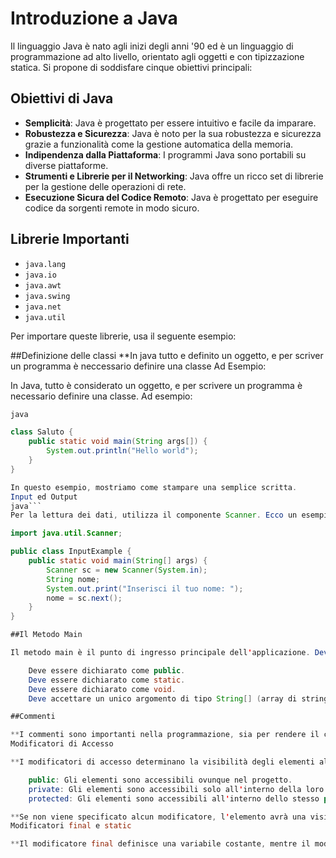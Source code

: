 # Introduzione a Java

Il linguaggio Java è nato agli inizi degli anni '90 ed è un linguaggio di programmazione ad alto livello, orientato agli oggetti e con tipizzazione statica. Si propone di soddisfare cinque obiettivi principali:

## Obiettivi di Java
- **Semplicità**: Java è progettato per essere intuitivo e facile da imparare.
- **Robustezza e Sicurezza**: Java è noto per la sua robustezza e sicurezza grazie a funzionalità come la gestione automatica della memoria.
- **Indipendenza dalla Piattaforma**: I programmi Java sono portabili su diverse piattaforme.
- **Strumenti e Librerie per il Networking**: Java offre un ricco set di librerie per la gestione delle operazioni di rete.
- **Esecuzione Sicura del Codice Remoto**: Java è progettato per eseguire codice da sorgenti remote in modo sicuro.

## Librerie Importanti
- `java.lang`
- `java.io`
- `java.awt`
- `java.swing`
- `java.net`
- `java.util`

Per importare queste librerie, usa il seguente esempio:


##Definizione delle classi
**In java tutto  e definito un oggetto, e per scriver un programma è neccessario definire una classe Ad Esempio:

In Java, tutto è considerato un oggetto, e per scrivere un programma è necessario definire una classe. Ad esempio:
```java
java

class Saluto {
    public static void main(String args[]) {
        System.out.println("Hello world");
    }
}

In questo esempio, mostriamo come stampare una semplice scritta.
Input ed Output
java```
Per la lettura dei dati, utilizza il componente Scanner. Ecco un esempio:

import java.util.Scanner;

public class InputExample {
    public static void main(String[] args) {
        Scanner sc = new Scanner(System.in);
        String nome;
        System.out.print("Inserisci il tuo nome: ");
        nome = sc.next();
    }
}

##Il Metodo Main

Il metodo main è il punto di ingresso principale dell'applicazione. Deve avere le seguenti caratteristiche:

    Deve essere dichiarato come public.
    Deve essere dichiarato come static.
    Deve essere dichiarato come void.
    Deve accettare un unico argomento di tipo String[] (array di stringhe).

##Commenti

**I commenti sono importanti nella programmazione, sia per rendere il codice comprensibile ad altre persone, sia per aiutare il programmatore stesso a comprendere il proprio codice. In Java, i commenti vengono preceduti dal simbolo //.
Modificatori di Accesso

**I modificatori di accesso determinano la visibilità degli elementi all'interno di una classe. I principali modificatori di accesso sono:

    public: Gli elementi sono accessibili ovunque nel progetto.
    private: Gli elementi sono accessibili solo all'interno della loro classe.
    protected: Gli elementi sono accessibili all'interno dello stesso package e dalle classi derivate       nello stesso package.

**Se non viene specificato alcun modificatore, l'elemento avrà una visibilità di default all'interno dello stesso package.
Modificatori final e static

**Il modificatore final definisce una variabile costante, mentre il modificatore static permette di richiamare un metodo senza dover istanziare la classe che lo contiene e definisce una variabile globale accessibile a tutte le istanze di una classe.

